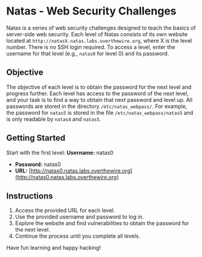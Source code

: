 # Natas - Web Security Challenges
Natas is a series of web security challenges designed to teach the basics of server-side web security. Each level of Natas consists of its own website located at `http://natasX.natas.labs.overthewire.org`, where X is the level number. There is no SSH login required. To access a level, enter the username for that level (e.g., `natas0` for level 0) and its password.

## Objective
The objective of each level is to obtain the password for the next level and progress further. Each level has access to the password of the next level, and your task is to find a way to obtain that next password and level up. All passwords are stored in the directory `/etc/natas_webpass/`. For example, the password for `natas5` is stored in the file `/etc/natas_webpass/natas5` and is only readable by `natas4` and `natas5`.

## Getting Started
Start with the first level:
**Username:** natas0
- **Password:** natas0
- **URL:** [http://natas0.natas.labs.overthewire.org](http://natas0.natas.labs.overthewire.org)

## Instructions
1. Access the provided URL for each level.
2. Use the provided username and password to log in.
3. Explore the website and find vulnerabilities to obtain the password for the next level.
4. Continue the process until you complete all levels.

Have fun learning and happy hacking!
